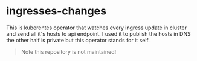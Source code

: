 # ingresses-changes

This is kuberentes operator that watches every ingress update in cluster and send all it's hosts to api endpoint.
I used it to publish the hosts in DNS the other half is private but this operator stands for it self.

> Note this repository is not maintained!
